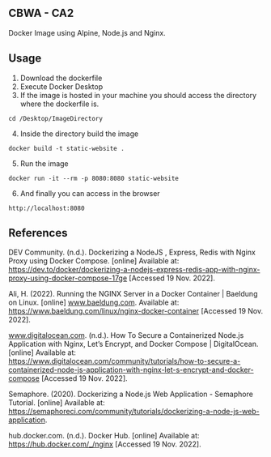 ## CBWA - CA2
Docker Image using Alpine, Node.js and Nginx.

## Usage
1. Download the dockerfile
2. Execute Docker Desktop
3. If the image is hosted in your machine you should access the directory where the dockerfile is.
``` 
cd /Desktop/ImageDirectory 
```
4. Inside the directory build the image
``` 
docker build -t static-website . 
```
5. Run the image
``` 
docker run -it --rm -p 8080:8080 static-website 
```
6. And finally you can access in the browser
``` 
http://localhost:8080 
```

## References
DEV Community. (n.d.). Dockerizing a NodeJS , Express, Redis with Nginx Proxy using Docker Compose. [online] Available at: https://dev.to/docker/dockerizing-a-nodejs-express-redis-app-with-nginx-proxy-using-docker-compose-17ge [Accessed 19 Nov. 2022].

‌Ali, H. (2022). Running the NGINX Server in a Docker Container | Baeldung on Linux. [online] www.baeldung.com. Available at: https://www.baeldung.com/linux/nginx-docker-container [Accessed 19 Nov. 2022].

‌www.digitalocean.com. (n.d.). How To Secure a Containerized Node.js Application with Nginx, Let’s Encrypt, and Docker Compose | DigitalOcean. [online] Available at: https://www.digitalocean.com/community/tutorials/how-to-secure-a-containerized-node-js-application-with-nginx-let-s-encrypt-and-docker-compose [Accessed 19 Nov. 2022].

‌Semaphore. (2020). Dockerizing a Node.js Web Application - Semaphore Tutorial. [online] Available at: https://semaphoreci.com/community/tutorials/dockerizing-a-node-js-web-application.

‌hub.docker.com. (n.d.). Docker Hub. [online] Available at: https://hub.docker.com/_/nginx [Accessed 19 Nov. 2022].

‌
